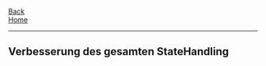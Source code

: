 [Back](VerbesserungsvorschlaegeMFT)  
[Home](home)  
***
## Verbesserung des gesamten StateHandling

